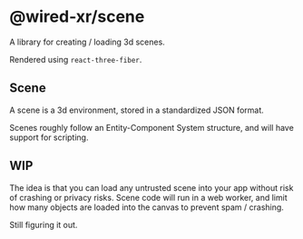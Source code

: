 # @wired-xr/scene

A library for creating / loading 3d scenes.

Rendered using `react-three-fiber`.

## Scene

A scene is a 3d environment, stored in a standardized JSON format.

Scenes roughly follow an Entity-Component System structure, and will have support for scripting.

## WIP

The idea is that you can load any untrusted scene into your app without risk of crashing or privacy risks. Scene code will run in a web worker, and limit how many objects are loaded into the canvas to prevent spam / crashing.

Still figuring it out.
